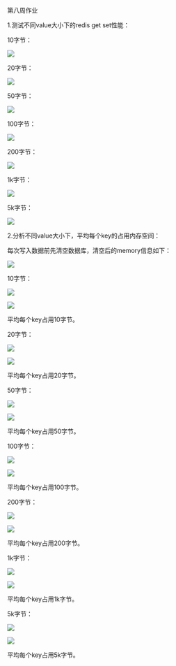第八周作业



1.测试不同value大小下的redis get set性能：

10字节：

![](/home/zhi/Pictures/2022-07-03_21-16.png)

20字节：

![](/home/zhi/Pictures/2022-07-03_21-18.png)

50字节：

![](/home/zhi/Pictures/2022-07-03_21-19.png)

100字节：

![](/home/zhi/Pictures/2022-07-03_21-19_1.png)

200字节：

![](/home/zhi/Pictures/2022-07-03_21-20.png)

1k字节：

![](/home/zhi/Pictures/2022-07-03_21-21.png)

5k字节：

![](/home/zhi/Pictures/2022-07-03_21-23.png)



2.分析不同value大小下，平均每个key的占用内存空间：

每次写入数据前先清空数据库，清空后的memory信息如下：

![](/home/zhi/Pictures/2022-07-03_21-52.png)

10字节：

![](/home/zhi/Pictures/2022-07-03_21-54.png)

![](/home/zhi/Pictures/2022-07-03_21-55.png)

平均每个key占用10字节。

20字节：

![](/home/zhi/Pictures/2022-07-03_22-17.png)

![](/home/zhi/Pictures/2022-07-03_22-18.png)

平均每个key占用20字节。

50字节：

![](/home/zhi/Pictures/2022-07-03_22-19.png)

![](/home/zhi/Pictures/2022-07-03_22-19_1.png)

平均每个key占用50字节。

100字节：

![](/home/zhi/Pictures/2022-07-03_22-20_1.png)

![](/home/zhi/Pictures/2022-07-03_22-20.png)

平均每个key占用100字节。

200字节：

![](/home/zhi/Pictures/2022-07-03_22-21.png)

![](/home/zhi/Pictures/2022-07-03_22-22.png)

平均每个key占用200字节。

1k字节：

![](/home/zhi/Pictures/2022-07-03_22-24.png)

![](/home/zhi/Pictures/2022-07-03_22-23.png)

平均每个key占用1k字节。

5k字节：

![](/home/zhi/Pictures/2022-07-03_22-24_1.png)

![](/home/zhi/Pictures/2022-07-03_22-27.png)

平均每个key占用5k字节。

